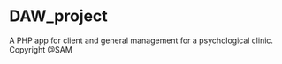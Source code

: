 # DAW_project
A PHP app for client and general management for a psychological clinic.
Copyright @SAM
